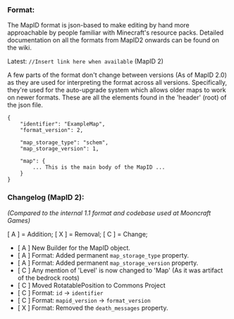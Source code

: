 
### Format:

The MapID format is json-based to make editing by hand more approachable by people familiar with Minecraft's resource packs. Detailed documentation on all the formats from MapID2 onwards can be found on the wiki.

Latest: `//Insert link here when available` (MapID 2)

A few parts of the format don't change between versions (As of MapID 2.0) as they are used for interpreting the format across all versions. Specifically, they're used for the auto-upgrade system which allows older maps to work on newer formats. These are all the elements found in the 'header' (root) of the json file.

```
{
    "identifier": "ExampleMap",
    "format_version": 2,
    
    "map_storage_type": "schem",
    "map_storage_version": 1,
    
    "map": {
        ... This is the main body of the MapID ...
    }
}
```

### Changelog (MapID 2):
_(Compared to the internal 1.1 format and codebase used at Mooncraft Games)_

[ A ] = Addition;
[ X ] = Removal;
[ C ] = Change;

  - [ A ] New Builder for the MapID object.
  - [ A ] Format: Added permanent `map_storage_type` property.
  - [ A ] Format: Added permanent `map_storage_version` property.
  - [ C ] Any mention of 'Level' is now changed to 'Map' (As it was artifact of the bedrock roots)
  - [ C ] Moved RotatablePosition to Commons Project
  - [ C ] Format: `id` -> `identifier`
  - [ C ] Format: `mapid_version` -> `format_version`
  - [ X ] Format: Removed the `death_messages` property.